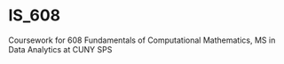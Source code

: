 # IS_608
Coursework for 608 Fundamentals of Computational Mathematics, MS in Data Analytics at CUNY SPS
